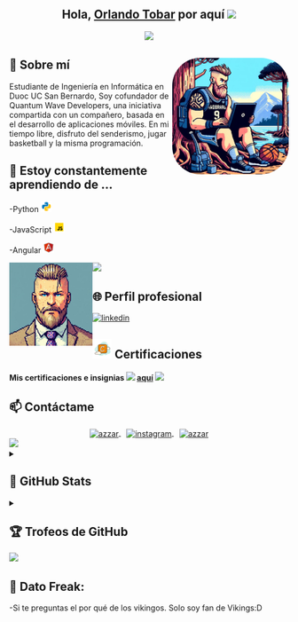 <div align = "center">
<h2>Hola, <a href="https://github.com/Ragnaars">Orlando Tobar<a> por aquí <img src="https://github.com/abdoachhoubi/abdoachhoubi/blob/main/gifs/Hi.gif" width="30"></h2>
  <img src="https://user-images.githubusercontent.com/73097560/115834477-dbab4500-a447-11eb-908a-139a6edaec5c.gif">


<!--
**Ragnaars/Ragnaars** is a ✨ _special_ ✨ repository because its `README.md` (this file) appears on your GitHub profile.

Here are some ideas to get you started:

- 🔭 I’m currently working on ...

- 👯 I’m looking to collaborate on ...
-  I’m looking for help with ...
- 💬 Ask me about ...
- 📫 How to reach me: ...
- 😄 Pronouns: ...
- ⚡ Fun fact: ...
-->
</div>
<img align="right" width=210px alt="Viking" src="https://github.com/Ragnaars/Ragnaars/blob/main/RagnarO.jpeg" style="border-radius: 50px">


## 👀 Sobre mí

Estudiante de Ingeniería en Informática en Duoc UC San Bernardo, Soy cofundador
de Quantum Wave Developers, una iniciativa compartida con un compañero, basada en el desarrollo de
aplicaciones móviles. 
En mi tiempo libre, disfruto del senderismo, jugar basketball y la misma programación.

## 🌱 Estoy constantemente aprendiendo de ...

<p>-Python <img src = "https://github.com/Ragnaars/Ragnaars/blob/main/py.png" width = "20px" ></img></p> 
<p>-JavaScript <img src = "https://github.com/Ragnaars/Ragnaars/blob/main/js.png" width = "20px"></img></p>
<p>-Angular <img src = "https://github.com/Ragnaars/Ragnaars/blob/main/ng.png" width = "20px"></img></p>



  <img src="https://user-images.githubusercontent.com/73097560/115834477-dbab4500-a447-11eb-908a-139a6edaec5c.gif">

<img align="left" width=150px alt="Viking" src="https://github.com/Ragnaars/Ragnaars/blob/main/rangarElegante.jpeg" />

## 🌐 Perfil profesional

<a href="https://www.linkedin.com/in/orlandotobardiaz/" target="_blank">
<img height = "30" src="https://img.shields.io/badge/linkedin-%2300acee.svg?color=405DE6&style=for-the-badge&logo=linkedin&logoColor=white" alt="linkedin" />
</a>

## <img src = "https://github.com/Ragnaars/Ragnaars/blob/main/credly.png" width = "35px"></img>  Certificaciones

<h4>
  Mis certificaciones e insignias  
  <img src = "https://www.gifsanimados.org/data/media/111/flecha-imagen-animada-0032.gif" width = "40px"></img>
  <a href = "https://www.credly.com/users/orlando-jafet-tobar-diaz/badges">aquí</a> 
  <img src = "https://www.gifsanimados.org/data/media/111/flecha-imagen-animada-0044.gif" width = "40px"></img> 
</h4>  

## 📫 Contáctame

  

<div style="display: flex; flex-wrap: wrap; justify-content: center; align-items: center;">
  <div class = "row">
      <a href="mailto:orlandoechoes@gmail.com" target="blank" style="margin: 5px;">
    <img align="center" src="https://img.shields.io/badge/gmail-EA4335.svg?style=for-the-badge&logo=gmail&logoColor=white" alt="azzar" height="30"/>
  </a>

  <a href="https://www.instagram.com/ragnaarson/" target="_blank" style="margin: 5px;">
    <img align="center" src="https://img.shields.io/badge/instagram-%ff5851db.svg?color=C13584&style=for-the-badge&logo=instagram&logoColor=white" height="30" alt="instagram" />
  </a>

  <a href="https://www.facebook.com/orlando.tobardiaz/" target="blank" style="margin: 5px;">
    <img align="center" src="https://img.shields.io/badge/facebook-4267B2.svg?style=for-the-badge&logo=facebook&logoColor=white" alt="azzar" height="30"/>
  </a>
  </div>
  
</div>



<img src="https://user-images.githubusercontent.com/73097560/115834477-dbab4500-a447-11eb-908a-139a6edaec5c.gif">


<details> 
  <summary> <h2> 🚀 GitHub Stats </h2></summary>
  <div>
  <samp>
    <h2 align="center"> Estadísticas de Github  </h2>
      <br/>
    <details open>
  <summary><h3> 🛠️ Top lenguajes</h3></summary>
            <p align="center">
        <a href="https://github.com/Ragnaars/">
          <img src="https://github-readme-stats.vercel.app/api/top-langs/?username=Ragnaars&langs_count=6&theme=gruvbox&layout=compact&hide_border=true"
          alt="1999AZZAR :: overall Top Langs " /></a>
      </p>
        <p align="center">
          <a href="https://github.com/Ragnaars/">
          <img width="45%" src="https://github-profile-summary-cards.vercel.app/api/cards/repos-per-language?username=Ragnaars&theme=gruvbox&layout=compact&hide_border=true"
          alt="1999AZZAR :: Top Langs by repo" />
          <img width="45%" src="https://github-profile-summary-cards.vercel.app/api/cards/most-commit-language?username=Ragnaars&theme=gruvbox&layout=compact&hide_border=true"
          alt="1999AZZAR :: Top Langs by commit" />
          </a>
        </p>
</details>
    <details open>
  <summary><h3>📈 Estadística</h3></summary>
        <p align="center">
          <a href="https://github.com/Ragnaars/">
          <img width="49.5%" src="https://github-readme-stats.vercel.app/api?username=Ragnaars&show_icons=true&theme=gruvbox&hide_border=true" />
          <img width="49.5%" src="https://github-readme-streak-stats.herokuapp.com/?user=Ragnaars&theme=gruvbox&hide_border=true" />
          </a>
       </p>
     <br>
     </samp>
  </div>    
</details>

<details> 
  <summary> <h2>🏆 Trofeos de GitHub </h2></summary>
  <img src = "https://github-profile-trophy.vercel.app/?username=Ragnaars&theme=onedark&no-frame=true&no-bg=false&margin-w=4"></img>
</details>

  <img src="https://user-images.githubusercontent.com/73097560/115834477-dbab4500-a447-11eb-908a-139a6edaec5c.gif">

  

## 🤔 Dato Freak: 
-Si te preguntas el por qué de los vikingos. Solo soy fan de Vikings:D





 




